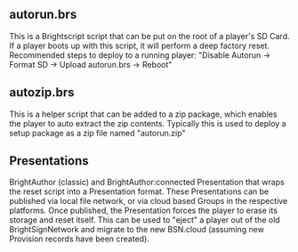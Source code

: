 ## autorun.brs

This is a Brightscript script that can be put on the root of a player's SD Card. If a player boots up with this script, it will perform a deep factory reset.
Recommended steps to deploy to a running player: "Disable Autorun -> Format SD -> Upload autorun.brs -> Reboot"

## autozip.brs

This is a helper script that can be added to a zip package, which enables the player to auto extract the zip contents. Typically this is used to deploy a setup package as a zip file named "autorun.zip"

## Presentations

BrightAuthor (classic) and BrightAuthor:connected Presentation that wraps the reset script into a Presentation format. These Presentations can be published via local file network, or via cloud based Groups in the respective platforms. Once published, the Presentation forces the player to erase its storage and reset itself. This can be used to "eject" a player out of the old BrightSignNetwork and migrate to the new BSN.cloud (assuming new Provision records have been created).
